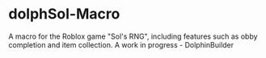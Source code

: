 # dolphSol-Macro
A macro for the Roblox game "Sol's RNG", including features such as obby completion and item collection. A work in progress - DolphinBuilder
